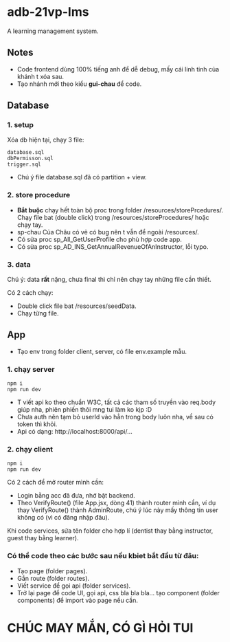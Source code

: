 # adb-21vp-lms
A learning management system.
## Notes
- Code frontend dùng 100% tiếng anh để dễ debug, mấy cái linh tinh của khánh t xóa sau.
- Tạo nhánh mới theo kiểu **gui-chau** để code.
## Database
### 1. setup
Xóa db hiện tại, chạy 3 file:
```
database.sql
dbPermisson.sql
trigger.sql
```
- Chú ý file database.sql đã có partition + view.
### 2. store procedure
- **Bắt buộc** chạy hết toàn bộ proc trong folder /resources/storePrcedures/. Chạy file bat (double click) trong /resources/storeProcedures/ hoặc chạy tay. 
- sp-chau Của Châu có vẻ có bug nên t vẫn để ngoài /resources/.
- Có sửa proc sp_All_GetUserProfile cho phù hợp code app.
- Có sửa proc sp_AD_INS_GetAnnualRevenueOfAnInstructor, lỗi typo.
### 3. data
Chú ý: data **rất** nặng, chưa final thì chỉ nên chạy tay những file cần thiết.

Có 2 cách chạy:
- Double click file bat /resources/seedData.
- Chạy từng file.

## App
- Tạo env trong folder client, server, có file env.example mẫu.
### 1. chạy server
```
npm i
npm run dev
```
- T viết api ko theo chuẩn W3C, tất cả các tham số truyền vào req.body giúp nha, phiên phiến thôi mng tui làm ko kịp :D
- Chưa auth nên tạm bỏ userId vào hẳn trong body luôn nha, về sau có token thì khỏi.
- Api có dạng: http://localhost:8000/api/...
### 2. chạy client
```
npm i
npm run dev
```
Có 2 cách để mở router mình cần:
- Login bằng acc đã đưa, nhớ bật backend.
- Theo VerifyRoute() (file App.jsx, dòng 41) thành router mình cần, ví dụ thay VerifyRoute() thành AdminRoute, chú ý lúc này mấy thông tin user không có (vì có đăng nhập đâu).

Khi code services, sửa tên folder cho hợp lí (dentist thay bằng instructor, guest thay bằng learner).
### Có thể code theo các bước sau nếu kbiet bắt đầu từ đâu:
  - Tạo page (folder pages).
  - Gắn route (folder routes).
  - Viết service để gọi api (folder services).
  - Trở lại page để code UI, gọi api, css bla bla bla... tạo component (folder components) để import vào page nếu cần.
# CHÚC MAY MẮN, CÓ GÌ HỎI TUI